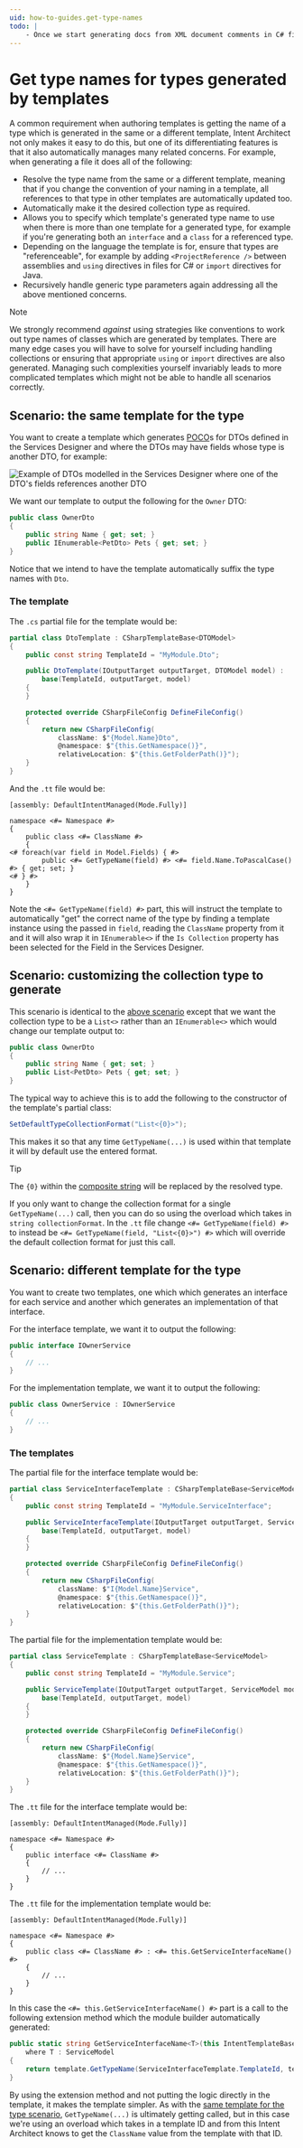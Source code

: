 ```yaml
---
uid: how-to-guides.get-type-names
todo: |
    - Once we start generating docs from XML document comments in C# files, where applicable below we should hyperlink directly to the methods.
---
```

# Get type names for types generated by templates

A common requirement when authoring templates is getting the name of a type which is generated in the same or a different template, Intent Architect not only makes it easy to do this, but one of its differentiating features is that it also automatically manages many related concerns. For example, when generating a file it does all of the following:

- Resolve the type name from the same or a different template, meaning that if you change the convention of your naming in a template, all references to that type in other templates are automatically updated too.
- Automatically make it the desired collection type as required.
- Allows you to specify which template's generated type name to use when there is more than one template for a generated type, for example if you're generating both an `interface` and a `class` for a referenced type.
- Depending on the language the template is for, ensure that types are "referenceable", for example by adding `<ProjectReference />` between assemblies and `using` directives in files for C# or `import` directives for Java.
- Recursively handle generic type parameters again addressing all the above mentioned concerns.

> [!NOTE]
>
> We strongly recommend _against_ using strategies like conventions to work out type names of classes which are generated by templates. There are many edge cases you will have to solve for yourself including handling collections or ensuring that appropriate `using` or `import` directives are also generated. Managing such complexities yourself invariably leads to more complicated templates which might not be able to handle all scenarios correctly.

## Scenario: the same template for the type

You want to create a template which generates [POCO](https://en.wikipedia.org/wiki/Plain_old_CLR_object)s for DTOs defined in the Services Designer and where the DTOs may have fields whose type is another DTO, for example:

![Example of DTOs modelled in the Services Designer where one of the DTO's fields references another DTO](images/dtos.png)

We want our template to output the following for the `Owner` DTO:

```csharp
public class OwnerDto
{
    public string Name { get; set; }
    public IEnumerable<PetDto> Pets { get; set; }
}
```

Notice that we intend to have the template automatically suffix the type names with `Dto`.

### The template

The `.cs` partial file for the template would be:

```csharp
partial class DtoTemplate : CSharpTemplateBase<DTOModel>
{
    public const string TemplateId = "MyModule.Dto";

    public DtoTemplate(IOutputTarget outputTarget, DTOModel model) :
        base(TemplateId, outputTarget, model)
    {
    }

    protected override CSharpFileConfig DefineFileConfig()
    {
        return new CSharpFileConfig(
            className: $"{Model.Name}Dto",
            @namespace: $"{this.GetNamespace()}",
            relativeLocation: $"{this.GetFolderPath()}");
    }
}
```

And the `.tt` file would be:

```text
[assembly: DefaultIntentManaged(Mode.Fully)]

namespace <#= Namespace #>
{
    public class <#= ClassName #>
    {
<# foreach(var field in Model.Fields) { #>
        public <#= GetTypeName(field) #> <#= field.Name.ToPascalCase() #> { get; set; }
<# } #>
    }
}
```

Note the `<#= GetTypeName(field) #>` part, this will instruct the template to automatically "get" the correct name of the type by finding a template instance using the passed in `field`, reading the `ClassName` property from it and it will also wrap it in `IEnumerable<>` if the `Is Collection` property has been selected for the Field in the Services Designer.

## Scenario: customizing the collection type to generate

This scenario is identical to the [above scenario](#scenario-the-same-template-for-the-type) except that we want the collection type to be a `List<>` rather than an `IEnumerable<>` which would change our template output to:

```csharp
public class OwnerDto
{
    public string Name { get; set; }
    public List<PetDto> Pets { get; set; }
}
```

The typical way to achieve this is to add the following to the constructor of the template's partial class:

```csharp
SetDefaultTypeCollectionFormat("List<{0}>");
```

This makes it so that any time `GetTypeName(...)` is used within that template it will by default use the entered format.

> [!TIP]
>
> The `{0}` within the [composite string](https://docs.microsoft.com/dotnet/standard/base-types/composite-formatting) will be replaced by the resolved type.

If you only want to change the collection format for a single `GetTypeName(...)` call, then you can do so using the overload which takes in `string collectionFormat`. In the `.tt` file change `<#= GetTypeName(field) #>` to instead be `<#= GetTypeName(field, "List<{0}>") #>` which will override the default collection format for just this call.

## Scenario: different template for the type

You want to create two templates, one which which generates an interface for each service and another which generates an implementation of that interface.

For the interface template, we want it to output the following:

```csharp
public interface IOwnerService
{
    // ...
}
```

For the implementation template, we want it to output the following:

```csharp
public class OwnerService : IOwnerService
{
    // ...
}
```

### The templates

The partial file for the interface template would be:

```csharp
partial class ServiceInterfaceTemplate : CSharpTemplateBase<ServiceModel>
{
    public const string TemplateId = "MyModule.ServiceInterface";

    public ServiceInterfaceTemplate(IOutputTarget outputTarget, ServiceModel model) :
        base(TemplateId, outputTarget, model)
    {
    }

    protected override CSharpFileConfig DefineFileConfig()
    {
        return new CSharpFileConfig(
            className: $"I{Model.Name}Service",
            @namespace: $"{this.GetNamespace()}",
            relativeLocation: $"{this.GetFolderPath()}");
    }
}
```

The partial file for the implementation template would be:

```csharp
partial class ServiceTemplate : CSharpTemplateBase<ServiceModel>
{
    public const string TemplateId = "MyModule.Service";

    public ServiceTemplate(IOutputTarget outputTarget, ServiceModel model) :
        base(TemplateId, outputTarget, model)
    {
    }

    protected override CSharpFileConfig DefineFileConfig()
    {
        return new CSharpFileConfig(
            className: $"{Model.Name}Service",
            @namespace: $"{this.GetNamespace()}",
            relativeLocation: $"{this.GetFolderPath()}");
    }
}
```

The `.tt` file for the interface template would be:

```text
[assembly: DefaultIntentManaged(Mode.Fully)]

namespace <#= Namespace #>
{
    public interface <#= ClassName #>
    {
        // ...
    }
}
```

The `.tt` file for the implementation template would be:

```text
[assembly: DefaultIntentManaged(Mode.Fully)]

namespace <#= Namespace #>
{
    public class <#= ClassName #> : <#= this.GetServiceInterfaceName() #>
    {
        // ...
    }
}
```

In this case the `<#= this.GetServiceInterfaceName() #>` part is a call to the following extension method which the module builder automatically generated:

```csharp
public static string GetServiceInterfaceName<T>(this IntentTemplateBase<T> template)
    where T : ServiceModel
{
    return template.GetTypeName(ServiceInterfaceTemplate.TemplateId, template.Model);
}
```

By using the extension method and not putting the logic directly in the template, it makes the template simpler. As with the [same template for the type scenario](#scenario-the-same-template-for-the-type), `GetTypeName(...)` is ultimately getting called, but in this case we're using an overload which takes in a template ID and from this Intent Architect knows to get the `ClassName` value from the template with that ID.
